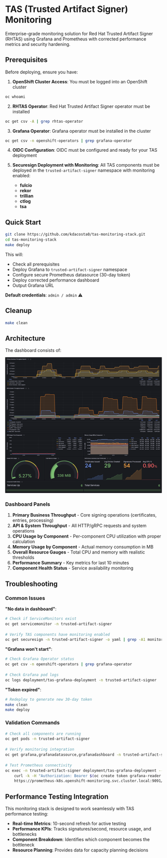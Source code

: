 # TAS (Trusted Artifact Signer) Monitoring

Enterprise-grade monitoring solution for Red Hat Trusted Artifact Signer (RHTAS) using Grafana and Prometheus with corrected performance metrics and security hardening.

## Prerequisites

Before deploying, ensure you have:

1. **OpenShift Cluster Access**: You must be logged into an OpenShift cluster
```bash
oc whoami
```

2. **RHTAS Operator**: Red Hat Trusted Artifact Signer operator must be installed
```bash
oc get csv -A | grep rhtas-operator
```


3. **Grafana Operator**: Grafana operator must be installed in the cluster
```bash
oc get csv -n openshift-operators | grep grafana-operator
```

4. **OIDC Configuration**: OIDC must be configured and ready for your TAS deployment

5. **Securesign Deployment with Monitoring**: All TAS components must be deployed in the `trusted-artifact-signer` namespace with monitoring enabled:
    - **fulcio**
    - **rekor**
    - **trillian**
    - **ctlog**
    - **tsa**

## Quick Start
```bash
git clone https://github.com/kdacosta0/tas-monitoring-stack.git
cd tas-monitoring-stack
make deploy
```
This will:
- Check all prerequisites
- Deploy Grafana to `trusted-artifact-signer` namespace
- Configure secure Prometheus datasource (30-day token)
- Deploy corrected performance dashboard
- Output Grafana URL

**Default credentials**: `admin / admin` ⚠️

## Cleanup
```bash
make clean
```

## Architecture

The dashboard consists of:

![Dashboard panels overview](images/grafana-dashboard.png)

### **Dashboard Panels**
1. **Primary Business Throughput** - Core signing operations (certificates, entries, processing)
2. **API & System Throughput** - All HTTP/gRPC requests and system operations  
3. **CPU Usage by Component** - Per-component CPU utilization with proper calculation
4. **Memory Usage by Component** - Actual memory consumption in MB
5. **Overall Resource Gauges** - Total CPU and memory with realistic thresholds
6. **Performance Summary** - Key metrics for last 10 minutes
7. **Component Health Status** - Service availability monitoring

## Troubleshooting

### Common Issues

**"No data in dashboard"**:
```bash
# Check if ServiceMonitors exist
oc get servicemonitor -n trusted-artifact-signer

# Verify TAS components have monitoring enabled
oc get securesign -n trusted-artifact-signer -o yaml | grep -A1 monitoring
```

**"Grafana won't start"**:
```bash
# Check Grafana Operator status
oc get csv -n openshift-operators | grep grafana-operator

# Check Grafana pod logs
oc logs deployment/tas-grafana-deployment -n trusted-artifact-signer
```

**"Token expired"**:
```bash
# Redeploy to generate new 30-day token
make clean
make deploy
```

### Validation Commands
```bash
# Check all components are running
oc get pods -n trusted-artifact-signer

# Verify monitoring integration
oc get grafana,grafanadatasource,grafanadashboard -n trusted-artifact-signer

# Test Prometheus connectivity
oc exec -n trusted-artifact-signer deployment/tas-grafana-deployment -- \
    curl -k -H "Authorization: Bearer $(oc create token grafana-reader -n trusted-artifact-signer)" \
    https://prometheus-k8s.openshift-monitoring.svc.cluster.local:9091/api/v1/query?query=up
```

## Performance Testing Integration

This monitoring stack is designed to work seamlessly with TAS performance testing:

- **Real-time Metrics**: 10-second refresh for active testing
- **Performance KPIs**: Tracks signatures/second, resource usage, and bottlenecks
- **Component Breakdown**: Identifies which component becomes the bottleneck
- **Resource Planning**: Provides data for capacity planning decisions

